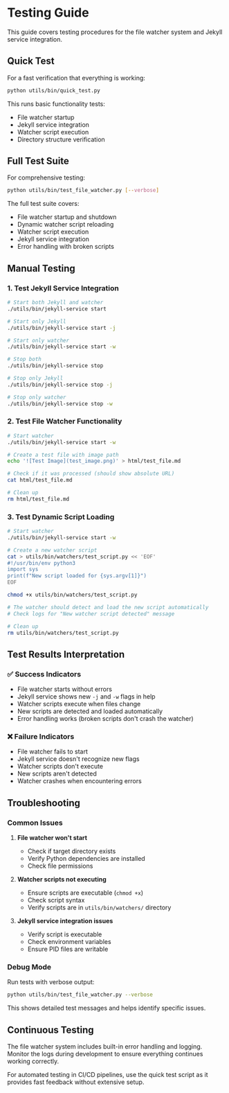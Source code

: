 # Testing Guide

This guide covers testing procedures for the file watcher system and Jekyll service integration.

## Quick Test

For a fast verification that everything is working:

```bash
python utils/bin/quick_test.py
```

This runs basic functionality tests:
- File watcher startup
- Jekyll service integration
- Watcher script execution
- Directory structure verification

## Full Test Suite

For comprehensive testing:

```bash
python utils/bin/test_file_watcher.py [--verbose]
```

The full test suite covers:
- File watcher startup and shutdown
- Dynamic watcher script reloading
- Watcher script execution
- Jekyll service integration
- Error handling with broken scripts

## Manual Testing

### 1. Test Jekyll Service Integration

```bash
# Start both Jekyll and watcher
./utils/bin/jekyll-service start

# Start only Jekyll
./utils/bin/jekyll-service start -j

# Start only watcher
./utils/bin/jekyll-service start -w

# Stop both
./utils/bin/jekyll-service stop

# Stop only Jekyll
./utils/bin/jekyll-service stop -j

# Stop only watcher
./utils/bin/jekyll-service stop -w
```

### 2. Test File Watcher Functionality

```bash
# Start watcher
./utils/bin/jekyll-service start -w

# Create a test file with image path
echo '![Test Image](test_image.png)' > html/test_file.md

# Check if it was processed (should show absolute URL)
cat html/test_file.md

# Clean up
rm html/test_file.md
```

### 3. Test Dynamic Script Loading

```bash
# Start watcher
./utils/bin/jekyll-service start -w

# Create a new watcher script
cat > utils/bin/watchers/test_script.py << 'EOF'
#!/usr/bin/env python3
import sys
print(f"New script loaded for {sys.argv[1]}")
EOF

chmod +x utils/bin/watchers/test_script.py

# The watcher should detect and load the new script automatically
# Check logs for "New watcher script detected" message

# Clean up
rm utils/bin/watchers/test_script.py
```

## Test Results Interpretation

### ✅ Success Indicators

- File watcher starts without errors
- Jekyll service shows new `-j` and `-w` flags in help
- Watcher scripts execute when files change
- New scripts are detected and loaded automatically
- Error handling works (broken scripts don't crash the watcher)

### ❌ Failure Indicators

- File watcher fails to start
- Jekyll service doesn't recognize new flags
- Watcher scripts don't execute
- New scripts aren't detected
- Watcher crashes when encountering errors

## Troubleshooting

### Common Issues

1. **File watcher won't start**
   - Check if target directory exists
   - Verify Python dependencies are installed
   - Check file permissions

2. **Watcher scripts not executing**
   - Ensure scripts are executable (`chmod +x`)
   - Check script syntax
   - Verify scripts are in `utils/bin/watchers/` directory

3. **Jekyll service integration issues**
   - Verify script is executable
   - Check environment variables
   - Ensure PID files are writable

### Debug Mode

Run tests with verbose output:

```bash
python utils/bin/test_file_watcher.py --verbose
```

This shows detailed test messages and helps identify specific issues.

## Continuous Testing

The file watcher system includes built-in error handling and logging. Monitor the logs during development to ensure everything continues working correctly.

For automated testing in CI/CD pipelines, use the quick test script as it provides fast feedback without extensive setup. 